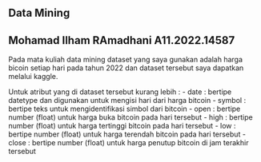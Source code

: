 ## Data Mining
## Mohamad Ilham RAmadhani A11.2022.14587 

Pada mata kuliah data mining dataset yang saya gunakan adalah harga bicoin setiap hari pada tahun 2022 dan dataset tersebut saya dapatkan melalui kaggle.

Untuk atribut yang di dataset tersebut kurang lebih :
    - date : bertipe datetype dan digunakan untuk mengisi hari dari harga bitcoin
    - symbol : bertipe teks untuk mengidentifikasi simbol dari bitcoin
    - open : bertipe number (float) untuk harga buka bitcoin pada hari tersebut
    - high : bertipe number (float) untuk harga tertinggi bitcoin pada hari tersebut
    - low : bertipe number (float) untuk harga terendah bitcoin pada hari tersebut
    - close : bertipe number (float) untuk harga penutup bitcoin di jam terakhir tersebut

